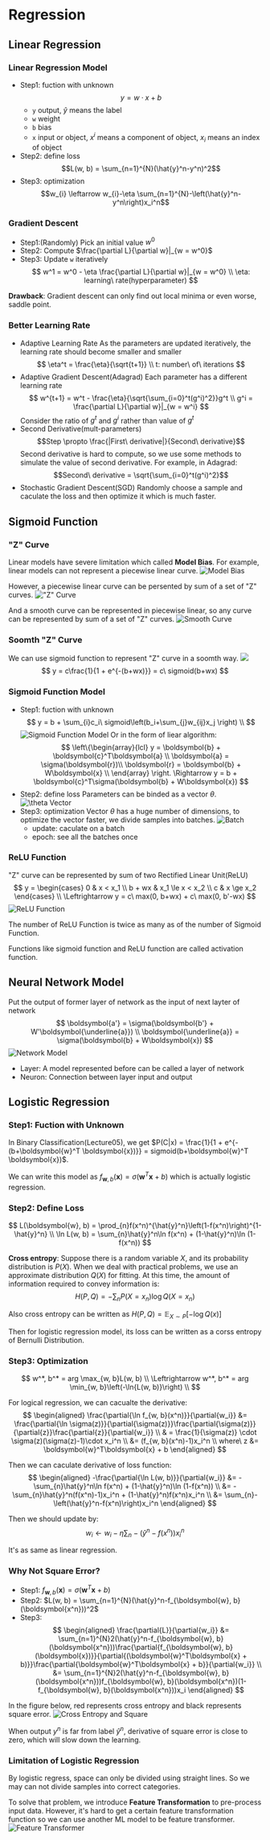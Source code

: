# Regression
## Linear Regression
### Linear Regression Model
 - Step1: fuction with unknown
  $$y = w\cdot x + b$$
   - `y` output, $\hat{y}$ means the label
   - `w` weight
   - `b` bias
   - `x` input or object, $x^i$ means a component of object, $x_i$ means an index of object
 - Step2: define loss
  $$L(w, b) = \sum_{n=1}^{N}(\hat{y}^n-y^n)^2$$
 - Step3: optimization
  $$w_{i} \leftarrow w_{i}-\eta \sum_{n=1}^{N}-\left(\hat{y}^n-y^n\right)x_i^n$$

### Gradient Descent
 - Step1:(Randomly) Pick an initial value $w^0$
 - Step2: Compute $\frac{\partial L}{\partial w}|_{w = w^0}$
 - Step3: Update `w` iteratively
  $$
  w^1 = w^0 - \eta \frac{\partial L}{\partial w}|_{w = w^0} \\
  \eta: learning\ rate(hyperparameter)
  $$

**Drawback**: Gradient descent can only find out local minima or even worse, saddle point. 

### Better Learning Rate
 - Adaptive Learning Rate
  As the parameters are updated iteratively, the  learning rate should become smaller and smaller
  $$
  \eta^t = \frac{\eta}{\sqrt{t+1}} \\
  t: number\ of\ iterations
  $$
 - Adaptive Gradient Descent(Adagrad)
  Each parameter has a different learning rate
  $$
  w^{t+1} = w^t - \frac{\eta}{\sqrt{\sum_{i=0}^t(g^i)^2}}g^t \\
  g^i = \frac{\partial L}{\partial w}|_{w = w^i}
  $$
  Consider the ratio of $g^t$ and $g^i$ rather than value of $g^t$
 - Second Derivative(mult-parameters)
 $$Step \propto \frac{|First\ derivative|}{Second\ derivative}$$
 Second derivative is hard to compute, so we use some methods to simulate the value of second derivative. For example, in Adagrad:
 $$Second\ derivative = \sqrt{\sum_{i=0}^t(g^i)^2}$$
 - Stochastic Gradient Descent(SGD)
  Randomly choose a sample and caculate the loss and then optimize it which is much faster. 

## Sigmoid Function
### "Z" Curve
Linear models have severe limitation which called **Model Bias**. For example, linear models can not represent a piecewise linear curve.
![Model Bias](./figures/02PicewiseCurve.drawio.svg)

However, a piecewise linear curve can be persented by sum of a set of "Z" curves.
!["Z" Curve](./figures/02ZCurve.drawio.svg)

And a smooth curve can be represented in piecewise linear, so any curve can be represented by sum of a set of "Z" curves.
![Smooth Curve](./figures/02SmoothCurve.drawio.svg)

### Soomth "Z" Curve
We can use sigmoid function to represent "Z" curve in a soomth way.
![](./figures/02Sigmoid.drawio.svg)
$$
y = c\frac{1}{1 + e^{-(b+wx)}} = c\ sigmoid(b+wx)
$$

### Sigmoid Function Model
 - Step1: fuction with unknown
  $$
  y = b + \sum_{i}c_i\ sigmoid\left(b_i+\sum_{j}w_{ij}x_j \right) \\
  $$
  ![Sigmoid Function Model](./figures/02model.png)
  Or in the form of liear algorithm:
  $$
  \left\{\begin{array}{lcl}
  y = \boldsymbol{b} + \boldsymbol{c}^T\boldsymbol{a} \\
  \boldsymbol{a} = \sigma(\boldsymbol{r})\\
   \boldsymbol{r} = \boldsymbol{b} + W\boldsymbol{x} \\
  \end{array} \right.
  \Rightarrow
  y = b + \boldsymbol{c}^T\sigma(\boldsymbol{b} + W\boldsymbol{x})
  $$
 - Step2: define loss
  Parameters can be binded as a vector $\theta$.
  ![$\theta$ Vector](./figures/02theta.png)
 - Step3: optimization
  Vector $\theta$ has a huge number of dimensions, to optimize the vector faster, we divide samples into batches.
  ![Batch](./figures/02batch.png)
   - update: caculate on a batch
   - epoch: see all the batches once

### ReLU Function
"Z" curve can be represented by sum of two Rectified Linear Unit(ReLU)
$$
y = \begin{cases}
0 & x < x_1 \\
b + wx & x_1 \le x < x_2 \\
c & x \ge x_2
\end{cases} \\
\Leftrightarrow 
y = c\ max(0, b+wx) + c\ max(0, b'-wx)
$$
![ReLU Function](./figures/02ReLU.drawio.svg)

The number of ReLU Function is twice as many as of the number of Sigmoid Function.

Functions like sigmoid function and ReLU function are called activation function.

## Neural Network Model
Put the output of former layer of network as the input of next layter of network
$$
\boldsymbol{a'} = \sigma(\boldsymbol{b'} + W'\boldsymbol{\underline{a}}) \\
\boldsymbol{\underline{a}} = \sigma(\boldsymbol{b} + W\boldsymbol{x})
$$
![Network Model](./figures/02Network.png)
 - Layer: A model represented before can be called a layer of network
 - Neuron: Connection between layer input and output

## Logistic Regression
### Step1: Fuction with Unknown
In Binary Classification(Lecture05), we get $P(C|x) = \frac{1}{1 + e^{-(b+\boldsymbol{w}^T \boldsymbol{x})}} = sigmoid(b+\boldsymbol{w}^T \boldsymbol{x})$. 

We can write this model as $f_{\boldsymbol{w}, b}(\boldsymbol{x}) = \sigma(\boldsymbol{w}^T\boldsymbol{x} + b)$ which is actually logistic regression. 

### Step2: Define Loss
$$
L(\boldsymbol{w}, b) = \prod_{n}f(x^n)^{\hat{y}^n}\left(1-f(x^n)\right)^{1-\hat{y}^n} \\
\ln L(w, b) = \sum_{n}\hat{y}^n\ln f(x^n) + (1-\hat{y}^n)\ln (1-f(x^n))
$$

**Cross entropy**: Suppose there is a random variable $X$, and its probability distribution is $P(X)$. When we deal with practical problems, we use an approximate distribution $Q(X)$ for fitting. At this time, the amount of information required to convey information is:
$$
H(P, Q) = -\sum_{n} P(X = x_n)\log Q(X = x_n)
$$

Also cross entropy can be written as $H(P, Q) = \mathbb{E}_{X \sim P}[-\log Q(x)]$

Then for logistic regression model, its loss can be written as a corss entropy of Bernulli Distribution.

### Step3: Optimization
$$
w^*, b^* = arg \max_{w, b}L(w, b) \\
\Leftrightarrow w^*, b^* = arg \min_{w, b}\left(-\ln{L(w, b)}\right) \\
$$

For logical regression, we can cacualte the derivative: 
$$
\begin{aligned}
\frac{\partial{\ln f_{w, b}(x^n)}}{\partial{w_i}} &= \frac{\partial{\ln \sigma(z)}}{\partial{\sigma(z)}}\frac{\partial{\sigma(z)}}{\partial{z}}\frac{\partial{z}}{\partial{w_i}} \\
& = \frac{1}{\sigma(z)} \cdot \sigma(z)(\sigma(z)-1)\cdot x_i^n \\
&= (f_{w, b}(x^n)-1)x_i^n \\
where\ z &= \boldsymbol{w}^T\boldsymbol{x} + b
\end{aligned}
$$

Then we can caculate derivative of loss function:
$$
\begin{aligned}
-\frac{\partial{\ln L(w, b)}}{\partial{w_i}} &= -\sum_{n}\hat{y}^n\ln f(x^n) + (1-\hat{y}^n)\ln (1-f(x^n)) \\
&= -\sum_{n}\hat{y}^n(f(x^n)-1)x_i^n + (1-\hat{y}^n)f(x^n)x_i^n \\
&= \sum_{n}-\left(\hat{y}^n-f(x^n)\right)x_i^n
\end{aligned}
$$

Then we should update by:
$$
w_{i} \leftarrow w_{i}-\eta \sum_{n}-\left(\hat{y}^n-f(x^n)\right)x_i^n
$$

It's as same as linear regression. 

### Why Not Square Error?
 - Step1: $f_{\boldsymbol{w}, b}(\boldsymbol{x}) = \sigma(\boldsymbol{w}^T\boldsymbol{x} + b)$
 - Step2: $L(w, b) = \sum_{n=1}^{N}(\hat{y}^n-f_{\boldsymbol{w}, b}(\boldsymbol{x^n}))^2$
 - Step3: 
  $$
  \begin{aligned}
  \frac{\partial{L}}{\partial{w_i}} &= \sum_{n=1}^{N}2(\hat{y}^n-f_{\boldsymbol{w}, b}(\boldsymbol{x^n}))\frac{\partial{f_{\boldsymbol{w}, b}(\boldsymbol{x})}}{\partial{(\boldsymbol{w}^T\boldsymbol{x} + b)}}\frac{\partial{\boldsymbol{w}^T\boldsymbol{x} + b}}{\partial{w_i}} \\
  &= \sum_{n=1}^{N}2(\hat{y}^n-f_{\boldsymbol{w}, b}(\boldsymbol{x^n}))f_{\boldsymbol{w}, b}(\boldsymbol{x^n})(1-f_{\boldsymbol{w}, b}(\boldsymbol{x^n}))x_i
  \end{aligned}
  $$

  In the figure below, red represents cross entropy and black represents square error.
  ![Cross Entropy and Square](./figures/02Errors.png)

  When output $y^n$ is far from label $\hat{y}^n$, derivative of square error is close to zero, which will slow down the learning. 

### Limitation of Logistic Regression
By logistic regress, space can only be divided using straight lines. So we may can not divide samples into correct categories. 

To solve that problem, we introduce **Feature Transformation** to pre-process input data. However, it's hard to get a certain feature transformation function so we can use another ML model to be feature transformer. 
![Feature Transformer](./figures/02FeatureTransformer.png)